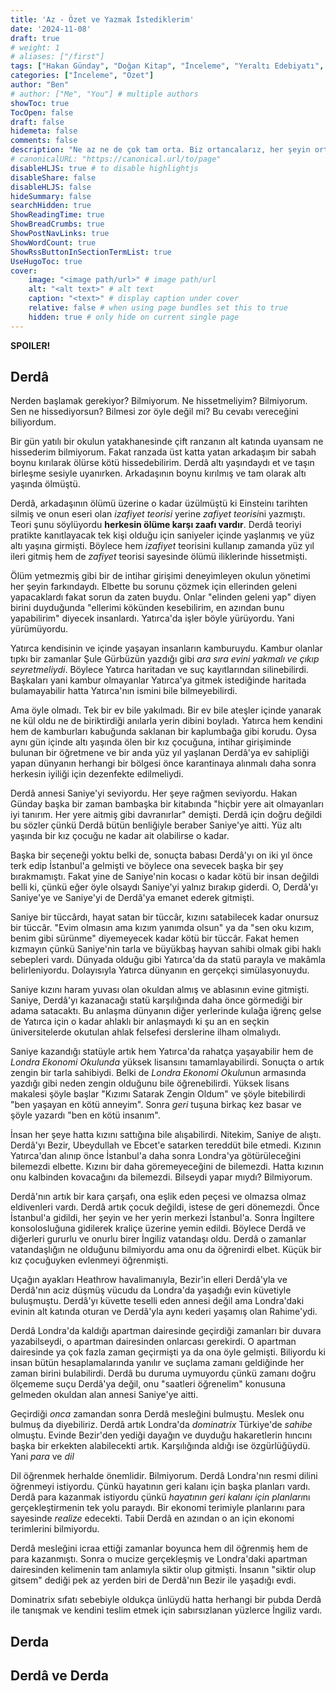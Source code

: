 ```yaml
---
title: 'Az - Özet ve Yazmak İstediklerim'
date: '2024-11-08'
draft: true
# weight: 1
# aliases: ["/first"]
tags: ["Hakan Günday", "Doğan Kitap", "İnceleme", "Yeraltı Edebiyatı", "Edebiyat"]
categories: ["İnceleme", "Özet"]
author: "Ben"
# author: ["Me", "You"] # multiple authors
showToc: true
TocOpen: false
draft: false
hidemeta: false
comments: false
description: "Ne az ne de çok tam orta. Biz ortancalarız, her şeyin ortasındakiler. Çubuktan bir köprünün ortasındakiler. Az yaşayan ve az gülenler. Az mutlu olanlar ve az ağlayanlar."
# canonicalURL: "https://canonical.url/to/page"
disableHLJS: true # to disable highlightjs
disableShare: false
disableHLJS: false
hideSummary: false
searchHidden: true
ShowReadingTime: true
ShowBreadCrumbs: true
ShowPostNavLinks: true
ShowWordCount: true
ShowRssButtonInSectionTermList: true
UseHugoToc: true
cover:
    image: "<image path/url>" # image path/url
    alt: "<alt text>" # alt text
    caption: "<text>" # display caption under cover
    relative: false # when using page bundles set this to true
    hidden: true # only hide on current single page
---
```


**SPOILER!**

## Derdâ

Nerden başlamak gerekiyor? Bilmiyorum. Ne hissetmeliyim? Bilmiyorum. Sen ne hissediyorsun? Bilmesi zor öyle değil mi? Bu cevabı vereceğini biliyordum.

Bir gün yatılı bir okulun yatakhanesinde çift ranzanın alt katında uyansam ne hissederim bilmiyorum. Fakat ranzada üst katta yatan arkadaşım bir sabah boynu kırılarak ölürse kötü hissedebilirim. Derdâ altı yaşındaydı et ve taşın birleşme sesiyle uyanırken. Arkadaşının boynu kırılmış ve tam olarak altı yaşında ölmüştü. 

Derdâ, arkadaşının ölümü üzerine o kadar üzülmüştü ki Einsteinı tarihten silmiş ve onun eseri olan *izafiyet teorisi* yerine *zafiyet teorisi*ni yazmıştı. Teori şunu söylüyordu **herkesin ölüme karşı zaafı vardır**. Derdâ teoriyi pratikte kanıtlayacak tek kişi olduğu için saniyeler içinde yaşlanmış ve yüz altı yaşına girmişti. Böylece hem *izafiyet* teorisini kullanıp zamanda yüz yıl ileri gitmiş hem de *zafiyet* teorisi sayesinde ölümü iliklerinde hissetmişti.

Ölüm yetmezmiş gibi bir de intihar girişimi deneyimleyen okulun yönetimi her şeyin farkındaydı. Elbette bu sorunu çözmek için ellerinden geleni yapacaklardı fakat sorun da zaten buydu. Onlar "elinden geleni yap" diyen birini duyduğunda "ellerimi kökünden kesebilirim, en azından bunu yapabilirim" diyecek insanlardı. Yatırca'da işler böyle yürüyordu. Yani yürümüyordu.

Yatırca kendisinin ve içinde yaşayan insanların kamburuydu. Kambur olanlar tıpkı bir zamanlar Şule Gürbüzün yazdığı gibi *ara sıra evini yakmalı ve çıkıp seyretmeliydi*. Böylece Yatırca haritadan ve suç kayıtlarından silinebilirdi. Başkaları yani kambur olmayanlar Yatırca'ya gitmek istediğinde haritada bulamayabilir hatta Yatırca'nın ismini bile bilmeyebilirdi.

Ama öyle olmadı. Tek bir ev bile yakılmadı. Bir ev bile ateşler içinde yanarak ne kül oldu ne de biriktirdiği anılarla yerin dibini boyladı. Yatırca hem kendini hem de kamburları kabuğunda saklanan bir kaplumbağa gibi korudu. Oysa aynı gün içinde altı yaşında ölen bir kız çocuğuna, intihar girişiminde bulunan bir öğretmene ve bir anda yüz yıl yaşlanan Derdâ'ya ev sahipliği yapan dünyanın herhangi bir bölgesi önce karantinaya alınmalı daha sonra herkesin iyiliği için dezenfekte edilmeliydi.

Derdâ annesi Saniye'yi seviyordu. Her şeye rağmen seviyordu. Hakan Günday başka bir zaman bambaşka bir kitabında "hiçbir yere ait olmayanları iyi tanırım. Her yere aitmiş gibi davranırlar" demişti. Derdâ için doğru değildi bu sözler çünkü Derdâ bütün benliğiyle beraber Saniye'ye aitti. Yüz altı yaşında bir kız çocuğu ne kadar ait olabilirse o kadar. 

Başka bir seçeneği yoktu belki de, sonuçta babası Derdâ'yı on iki yıl önce terk edip İstanbul'a gelmişti ve böylece ona sevecek başka bir şey bırakmamıştı. Fakat yine de Saniye'nin kocası o kadar kötü bir insan değildi belli ki, çünkü eğer öyle olsaydı Saniye'yi yalnız bırakıp giderdi. O, Derdâ'yı Saniye'ye ve Saniye'yi de Derdâ'ya emanet ederek gitmişti.

Saniye bir tüccârdı, hayat satan bir tüccâr, kızını satabilecek kadar onursuz bir tüccâr. "Evim olmasın ama kızım yanımda olsun" ya da "sen oku kızım, benim gibi sürünme" diyemeyecek kadar kötü bir tüccâr. Fakat hemen kızmayın çünkü Saniye'nin tarla ve büyükbaş hayvan sahibi olmak gibi haklı sebepleri vardı. Dünyada olduğu gibi Yatırca'da da statü parayla ve makâmla belirleniyordu. Dolayısıyla Yatırca dünyanın en gerçekçi simülasyonuydu.

Saniye kızını haram yuvası olan okuldan almış ve ablasının evine gitmişti. Saniye, Derdâ'yı kazanacağı statü karşılığında daha önce görmediği bir adama satacaktı. Bu anlaşma dünyanın diğer yerlerinde kulağa iğrenç gelse de Yatırca için o kadar ahlaklı bir anlaşmaydı ki şu an en seçkin üniversitelerde okutulan ahlak felsefesi derslerine ilham olmalıydı.

Saniye kazandığı statüyle artık hem Yatırca'da rahatça yaşayabilir hem de *Londra Ekonomi Okulunda* yüksek lisansını tamamlayabilirdi. Sonuçta o artık zengin bir tarla sahibiydi. Belki de *Londra Ekonomi Okulu*nun armasında yazdığı gibi neden zengin olduğunu bile öğrenebilirdi. Yüksek lisans makalesi şöyle başlar "Kızımı Satarak Zengin Oldum" ve şöyle bitebilirdi "ben yaşayan en kötü anneyim". Sonra *geri* tuşuna birkaç kez basar ve şöyle yazardı "ben en kötü insanım".

İnsan her şeye hatta kızını sattığına bile alışabilirdi. Nitekim, Saniye de alıştı. Derdâ'yı Bezir, Ubeydullah ve Ebcet'e satarken tereddüt bile etmedi. Kızının Yatırca'dan alınıp önce İstanbul'a daha sonra Londra'ya götürüleceğini bilemezdi elbette. Kızını bir daha göremeyeceğini de bilemezdi. Hatta kızının onu kalbinden kovacağını da bilemezdi. Bilseydi yapar mıydı? Bilmiyorum.

Derdâ'nın artık bir kara çarşafı, ona eşlik eden peçesi ve olmazsa olmaz eldivenleri vardı. Derdâ artık çocuk değildi, istese de geri dönemezdi. Önce İstanbul'a gidildi, her şeyin ve her yerin merkezi İstanbul'a. Sonra İngiltere konsolosluğuna gidilerek kraliçe üzerine yemin edildi. Böylece Derdâ ve diğerleri gururlu ve onurlu birer İngiliz vatandaşı oldu. Derdâ o zamanlar vatandaşlığın ne olduğunu bilmiyordu ama onu da öğrenirdi elbet. Küçük bir kız çocuğuyken evlenmeyi öğrenmişti.

Uçağın ayakları Heathrow havalimanıyla, Bezir'in elleri Derdâ'yla ve Derdâ'nın aciz düşmüş vücudu da Londra'da yaşadığı evin küvetiyle buluşmuştu. Derdâ'yı küvette teselli eden annesi değil ama Londra'daki evinin alt katında oturan
ve Derdâ'yla aynı kederi yaşamış olan Rahime'ydi. 

Derdâ Londra'da kaldığı apartman dairesinde geçirdiği zamanları bir duvara yazabilseydi, o apartman dairesinden onlarcası gerekirdi. O apartman dairesinde ya çok fazla
zaman geçirmişti ya da ona öyle gelmişti. Biliyordu ki insan bütün hesaplamalarında yanılır ve suçlama zamanı geldiğinde her zaman birini bulabilirdi. Derdâ bu duruma
uymuyordu çünkü zamanı doğru ölçememe suçu Derdâ'ya değil, onu "saatleri öğrenelim" konusuna gelmeden okuldan alan annesi Saniye'ye aitti.

Geçirdiği *onca* zamandan sonra Derdâ mesleğini bulmuştu. Meslek onu bulmuş da diyebiliriz. Derdâ artık Londra'da *dominatrix* Türkiye'de *sahibe* olmuştu. Evinde Bezir'den 
yediği dayağın ve duyduğu hakaretlerin hıncını başka bir erkekten alabilecekti artık. Karşılığında aldığı ise özgürlüğüydü. Yani *para* ve *dil*

Dil öğrenmek herhalde önemlidir. Bilmiyorum. Derdâ Londra'nın resmi dilini öğrenmeyi istiyordu. Çünkü hayatının geri kalanı için başka planları vardı. Derdâ para kazanmak 
istiyordu çünkü *hayatının geri kalanı için planları*nı gerçekleştirmenin tek yolu paraydı. Bir ekonomi terimiyle planlarını para sayesinde *realize* edecekti. Tabii Derdâ 
en azından o an için ekonomi terimlerini bilmiyordu.

Derdâ mesleğini icraa ettiği zamanlar boyunca hem dil öğrenmiş hem de para kazanmıştı. Sonra o mucize gerçekleşmiş ve Londra'daki apartman dairesinden kelimenin tam anlamıyla
siktir olup gitmişti. İnsanın "siktir olup gitsem" dediği pek az yerden biri de Derdâ'nın Bezir ile yaşadığı evdi. 

Dominatrix sıfatı sebebiyle oldukça ünlüydü hatta herhangi bir pubda Derdâ ile tanışmak ve kendini teslim etmek için sabırsızlanan yüzlerce İngiliz vardı.


## Derda

## Derdâ ve Derda